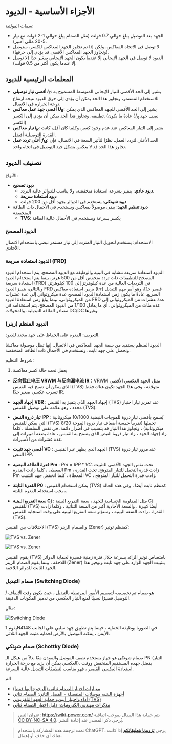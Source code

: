 # الأجزاء الأساسية - الديود

سمات الفولتية:

- الجهد بعد التوصيل يبلغ حوالي 0.7 فولت (مثل الصمام يبلغ حوالي 1-2 فولت مع تيار 5-20 مللي أمبير).
- لا توصل في الاتجاه المعاكس، ولكن إذا تم تجاوز الجهد المعاكس للكسر، ستوصل (وتجاوز الجهد المعاكس الأقصى قد يؤدي إلى حرقها).
- الديود لا توصل في الجهد الإيجابي إلا عندما يكون الجهد الإيجابي صغير جدًا (لا توصل إلا عندما يكون أكثر من 0.5 فولت).

## المعلمات الرئيسية للديود

- **أقصى تيار توصيلي $I_F$**: يشير إلى الحد الأقصى للتيار الإيجابي المتوسط المسموح به للاستخدام المستمر، وتجاوز هذا الحد يمكن أن يؤدي إلى حرق الديود نتيجة ارتفاع درجة الحرارة في الاتصال.
- **أقصى جهد عمل معاكس $U_R$**: يشير إلى الحد الأقصى للجهد المعاكس الذي يمكن تطبيقه، وتجاوز هذا الحد يمكن أن يؤدي إلى الكسر. (عادةً ما يكون $U_R$ نصف جهد الكسر)
- **تيار معاكس $I_R$**: يشير إلى التيار المعاكس عند عدم وجود كسر، وكلما كان أقل، كانت القدرة التوصيلية أفضل.
- **أعلى تردد عمل $f_M$**: الحد الأعلى لتردد العمل. نظرًا لتأثير السعة في الاتصال، فإن تجاوز هذا الحد قد لا يعكس بشكل جيد التوصيل في اتجاه واحد.

## تصنيف الديود

الأنواع:

- **ديود تصحيح**
  - **ديود عادي**: يتميز بسرعة استعادة منخفضة، ولا يناسب للدوائر عالية التردد.
  - **ديود استعادة سريعة**
  - **ديود شوتكي**: يستخدم في الدوائر بجهد أقل من 200 فولت
- **ديود تنظيم الجهد**: يبقى موصولاً بمعاكس ويستخدم في الأحمال ذات الطاقة المنخفضة
  - **TVS**: يكسر بسرعة ويستخدم في الأحمال عالية الطاقة

### الديود المصحح

الاستخدام: يستخدم لتحويل التيار المتردد إلى تيار مستمر نبضي باستخدام الاتصال الأحادي.

### الديود استعادة سريعة (FRD)

الديود استعادة سريعة تتشابه في البنية والوظيفة مع الديود المصحح. يتم استخدام الديود المصحح للتطبيقات ذات تردد منخفض أقل من 500 هرتز، بينما يتم استخدام الديود استعادة سريعة (FRD) في الترددات العالية من عدة كيلوهرتز إلى 100 كيلوهرتز. وبالتالي، يتميز الديود FRD بزمن استعادة معاكس (trr) قصير جدًا، وهو أمر مهم للتبديل السريع. عادةً ما يكون زمن استعادة الديود المصحح عدة ميكروثواني إلى عدة عشرات من الميكروثواني، بينما يبلغ زمن استعادة الديود FRD عدة عشرات من الميكروثواني إلى عدة مئات من الميكروثواني، أي ما يعادل 1/100 من الديود المصحح. يتم استخدامه في مصادر الطاقة التبديلية، والمحولات DC/DC وغيرها.

### الديود المنظم (زينر)

التعريف: القدرة على الحفاظ على جهد محدد للديود.

الديود المنظم يستفيد من سمة الجهد المعاكس في الاتصال. إنها تظل موصولة معاكسًا وتحصل على جهد ثابت، وتستخدم في الأحمال ذات الطاقة المنخفضة.

شروط التنظيم:

1. يعمل تحت حالة كسر معاكسة

- **反向截止电压 VRWM 与反向漏电流 IR**：VRWM تمثل الجهد العكسي الأقصى الذي يمكن أن تصبح فيه القنبس (TVS) متوقفة ، وفي هذا الجهد تكون هناك فقط تسرب عكسي صغير جدًا IR.

- **إجهاد الجهد VBR** : إجهاد الجهد الذي يتميز به القنبس (TVS) عند تمرير تيار اختبار محدد ، وهو علامة على توصيل القنبس (TVS).

- **تيار ذروة النبض IPP** : يُسمح بأقصى تيار ذروة للموجات النبضية 10/1000 ميكروثانية التي يمكن للقنبس (TVS) تحملها (تقريباً خمسة أضعاف تيار ذروة الموجة 8/20 ميكروثانية) ، وتجاوز هذا التيار قد يتسبب في أضرار دائمة. في نفس السلسلة ، كلما زاد إجهاد الجهد ، زاد تيار ذروة النبض الذي يسمح به القنبس ، عادة بضعة أمبيرات إلى عدة عشرات من الأمبيرات.

- **أقصى جهد تثبيت VC** : الجهد الذي يظهر عبر القنبس (TVS) عند مرور تيار ذروة النبض IPP.

- **قدرة الطاقة النبضية Pm** : $Pm=IPP*VC$. تحت نفس الجهد الأقصى للتثبيت المعطى ، كلما زادت القدرة Pm ، زادت قدرة التحمل للتيار المتوهج. تحت القدرة Pm المعطاة ، كلما انخفض جهد التثبيت VC ، زادت قدرة التحمل للتيار المتوهج.

- **القدرة الثابتة P0** : يمكن استخدام القنبس (TVS) كمنظم ثابت أيضًا ، وفي هذه الحالة ، يجب استخدام القدرة الثابتة.

- **سعة التفريغ البينية Cj** : مثل المقاومة الحساسة للجهد ، سعة التفريغ البينية Cj للقنبس (TVS) أيضًا كبيرة ، والسعة الأحادية أكبر من السعة الثنائية ، وكلما زادت القدرة ، زادت السعة البينية ، وستؤثر سعة التفريغ البينية على وقت استجابة القنبس (TVS).

الاختلافات بين القنبس (TVS) والصمام الزينر (Zener) كمنظم توتير:

![TVS vs. Zener](https://media.wiki-power.com/img/20210725115837.png)

![TVS vs. Zener](https://media.wiki-power.com/img/20210725121636.png)

يقوم القنبس (TVS) بامتصاص توتير الزائد بسرعة خلال فترة زمنية قصيرة لحماية الدوائر اللاحقة ، بينما يقوم الصمام الزينر (Zener) بتثبيت الجهد الوارد على جهد ثابت وتوفير هذا الجهد الثابت للدوائر اللاحقة.

### صمام التبديل (Switching Diode)

هو صمام تم تخصيصه لتصميم الأمور المرتبطة بالتبديل ، حيث يكون وقت الإيقاف / التوصيل قصيرًا نسبيًا لمنع التيار العكسي من تدمير المكونات الدقيقة.

مثال:

![Switching Diode](https://media.wiki-power.com/img/20210605134740.png)

يقوم 1N4148 في الصورة بوظيفة الحماية ، حينما يتم تطبيق جهد سلبي على الجانب الأيمن ، يمكنه التوصيل بالأرض لحماية مثبت الجهد الثلاثي.

### صمام شوتكي (Schottky Diode)

صمام شوتكي هو جهاز يستخدم نصف الموصل والمعدن معًا بدلاً من هيكل الـ PN (التيار العكسي يمكن أن يزيد مع درجة الحرارة). بفضل جهده المستقيم المنخفض ووقت استعادة العكسي القصير ، فهو مناسب لتطبيقات التبديل عالية السرعة.

الم

- [معيارات اختيار الصمام ثنائي (للرجوع إليها فقط)](https://mp.weixin.qq.com/s/5H46gHF3RjfWq_1rkswTjw)
- [أجهزة الشبه موصلات المنفصلة - الفصل الثاني: الصمام ثنائي](https://toshiba-semicon-storage.com/cn/semiconductor/knowledge/e-learning/discrete.html)
- [أداء واختيار أنبوب حماية الجهد التلفزيوني (TVS)](https://mp.weixin.qq.com/s?__biz=MzAxNDAyMzc0Mg==&mid=2683480567&idx=1&sn=15304136c6e9a478f2096982c5048155&chksm=819fa4a6b6e82db053ec4a5a26c05e7b160c4f2b13a300e1d6aadd5b815343d017b0d34bbe8c&scene=132#wechat_redirect)
- [مذكرات مهندس الكترونيات: دليل اختيار الصمام ثنائي](https://haipeng.me/2021/01/27/diode-guide/)

> عنوان النص: <https://wiki-power.com/>
> يتم حماية هذا المقال بموجب اتفاقية [CC BY-NC-SA 4.0](https://creativecommons.org/licenses/by/4.0/deed.zh)، يُرجى ذكر المصدر عند إعادة النشر.

> تمت ترجمة هذه المشاركة باستخدام ChatGPT، يرجى [**تزويدنا بتعليقاتكم**](https://github.com/linyuxuanlin/Wiki_MkDocs/issues/new) إذا كانت هناك أي حذف أو إهمال.
